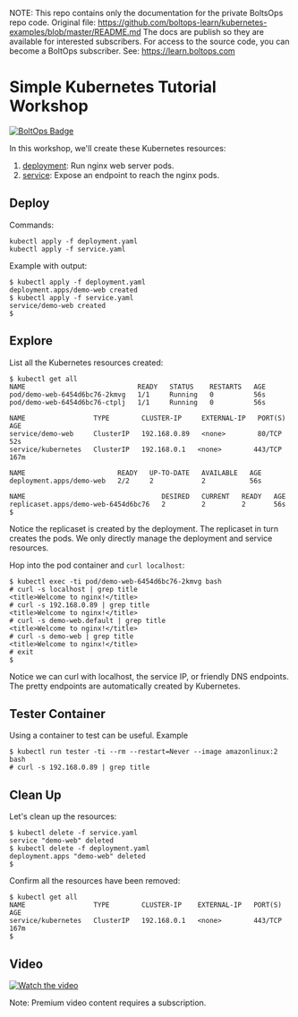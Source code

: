 <!-- note marker start -->
NOTE: This repo contains only the documentation for the private BoltsOps repo code.
Original file: https://github.com/boltops-learn/kubernetes-examples/blob/master/README.md
The docs are publish so they are available for interested subscribers.
For access to the source code, you can become a BoltOps subscriber.
See: https://learn.boltops.com

<!-- note marker end -->

# Simple Kubernetes Tutorial Workshop

[![BoltOps Badge](https://img.boltops.com/boltops/badges/boltops-badge.png)](https://www.boltops.com)

In this workshop, we'll create these Kubernetes resources:

1. [deployment](deployment.yaml): Run nginx web server pods.
2. [service](service.yaml): Expose an endpoint to reach the nginx pods.

## Deploy

Commands:

    kubectl apply -f deployment.yaml
    kubectl apply -f service.yaml

Example with output:

    $ kubectl apply -f deployment.yaml
    deployment.apps/demo-web created
    $ kubectl apply -f service.yaml
    service/demo-web created
    $

## Explore

List all the Kubernetes resources created:

    $ kubectl get all
    NAME                            READY   STATUS    RESTARTS   AGE
    pod/demo-web-6454d6bc76-2kmvg   1/1     Running   0          56s
    pod/demo-web-6454d6bc76-ctplj   1/1     Running   0          56s

    NAME                 TYPE        CLUSTER-IP     EXTERNAL-IP   PORT(S)   AGE
    service/demo-web     ClusterIP   192.168.0.89   <none>        80/TCP    52s
    service/kubernetes   ClusterIP   192.168.0.1   <none>        443/TCP   167m

    NAME                       READY   UP-TO-DATE   AVAILABLE   AGE
    deployment.apps/demo-web   2/2     2            2           56s

    NAME                                  DESIRED   CURRENT   READY   AGE
    replicaset.apps/demo-web-6454d6bc76   2         2         2       56s
    $

Notice the replicaset is created by the deployment.  The replicaset in turn creates the pods. We only directly manage the deployment and service resources.

Hop into the pod container and `curl localhost`:

    $ kubectl exec -ti pod/demo-web-6454d6bc76-2kmvg bash
    # curl -s localhost | grep title
    <title>Welcome to nginx!</title>
    # curl -s 192.168.0.89 | grep title
    <title>Welcome to nginx!</title>
    # curl -s demo-web.default | grep title
    <title>Welcome to nginx!</title>
    # curl -s demo-web | grep title
    <title>Welcome to nginx!</title>
    # exit
    $

Notice we can curl with localhost, the service IP, or friendly DNS endpoints. The pretty endpoints are automatically created by Kubernetes.

## Tester Container

Using a container to test can be useful. Example

    $ kubectl run tester -ti --rm --restart=Never --image amazonlinux:2 bash
    # curl -s 192.168.0.89 | grep title

## Clean Up

Let's clean up the resources:

    $ kubectl delete -f service.yaml
    service "demo-web" deleted
    $ kubectl delete -f deployment.yaml
    deployment.apps "demo-web" deleted
    $

Confirm all the resources have been removed:

    $ kubectl get all
    NAME                 TYPE        CLUSTER-IP    EXTERNAL-IP   PORT(S)   AGE
    service/kubernetes   ClusterIP   192.168.0.1   <none>        443/TCP   167m
    $

## Video

[![Watch the video](https://uploads-learn.boltops.com/v0cz1e4dtoertc234g08m5dftnnt)](https://tung.boltops.com/courses/kubernetes-intro/lessons/kubernetes-deployment-and-service-resources)

Note: Premium video content requires a subscription.
